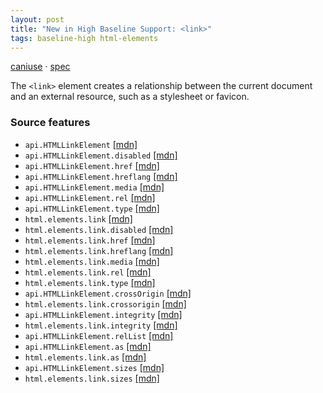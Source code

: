 ```yaml
---
layout: post
title: "New in High Baseline Support: <link>"
tags: baseline-high html-elements
---
```


[caniuse](https://caniuse.com/?search=link) · [spec](https://html.spec.whatwg.org/multipage/semantics.html#the-link-element)

The `<link>` element creates a relationship between the current document and an external resource, such as a stylesheet or favicon.

### Source features

- ``api.HTMLLinkElement`` [[mdn]](https://https://developer.mozilla.org/en-US/search?q=api.HTMLLinkElement)
- ``api.HTMLLinkElement.disabled`` [[mdn]](https://https://developer.mozilla.org/en-US/search?q=api.HTMLLinkElement.disabled)
- ``api.HTMLLinkElement.href`` [[mdn]](https://https://developer.mozilla.org/en-US/search?q=api.HTMLLinkElement.href)
- ``api.HTMLLinkElement.hreflang`` [[mdn]](https://https://developer.mozilla.org/en-US/search?q=api.HTMLLinkElement.hreflang)
- ``api.HTMLLinkElement.media`` [[mdn]](https://https://developer.mozilla.org/en-US/search?q=api.HTMLLinkElement.media)
- ``api.HTMLLinkElement.rel`` [[mdn]](https://https://developer.mozilla.org/en-US/search?q=api.HTMLLinkElement.rel)
- ``api.HTMLLinkElement.type`` [[mdn]](https://https://developer.mozilla.org/en-US/search?q=api.HTMLLinkElement.type)
- ``html.elements.link`` [[mdn]](https://https://developer.mozilla.org/en-US/search?q=html.elements.link)
- ``html.elements.link.disabled`` [[mdn]](https://https://developer.mozilla.org/en-US/search?q=html.elements.link.disabled)
- ``html.elements.link.href`` [[mdn]](https://https://developer.mozilla.org/en-US/search?q=html.elements.link.href)
- ``html.elements.link.hreflang`` [[mdn]](https://https://developer.mozilla.org/en-US/search?q=html.elements.link.hreflang)
- ``html.elements.link.media`` [[mdn]](https://https://developer.mozilla.org/en-US/search?q=html.elements.link.media)
- ``html.elements.link.rel`` [[mdn]](https://https://developer.mozilla.org/en-US/search?q=html.elements.link.rel)
- ``html.elements.link.type`` [[mdn]](https://https://developer.mozilla.org/en-US/search?q=html.elements.link.type)
- ``api.HTMLLinkElement.crossOrigin`` [[mdn]](https://https://developer.mozilla.org/en-US/search?q=api.HTMLLinkElement.crossOrigin)
- ``html.elements.link.crossorigin`` [[mdn]](https://https://developer.mozilla.org/en-US/search?q=html.elements.link.crossorigin)
- ``api.HTMLLinkElement.integrity`` [[mdn]](https://https://developer.mozilla.org/en-US/search?q=api.HTMLLinkElement.integrity)
- ``html.elements.link.integrity`` [[mdn]](https://https://developer.mozilla.org/en-US/search?q=html.elements.link.integrity)
- ``api.HTMLLinkElement.relList`` [[mdn]](https://https://developer.mozilla.org/en-US/search?q=api.HTMLLinkElement.relList)
- ``api.HTMLLinkElement.as`` [[mdn]](https://https://developer.mozilla.org/en-US/search?q=api.HTMLLinkElement.as)
- ``html.elements.link.as`` [[mdn]](https://https://developer.mozilla.org/en-US/search?q=html.elements.link.as)
- ``api.HTMLLinkElement.sizes`` [[mdn]](https://https://developer.mozilla.org/en-US/search?q=api.HTMLLinkElement.sizes)
- ``html.elements.link.sizes`` [[mdn]](https://https://developer.mozilla.org/en-US/search?q=html.elements.link.sizes)
